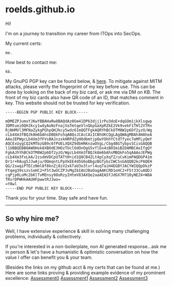 # roelds.github.io

Hi!

I'm on a journey to transition my career from ITOps into SecOps.

My current certs:
```
me.
```
How best to contact me:
```
kb.
```

My GnuPG PGP key can be found below, & [here](https://githubraw.com/roelds/roelds.github.io/main/rds-pw_public.asc). To mitigate against MITM attacks, please verify the fingerprint of my key before use. This can be done by looking on the back of my biz card, or ask me via DM on KB. The front of my biz cards also have QR code of an ID, that matches comment in key. This website should not be trusted for key verification.

```
-----BEGIN PGP PUBLIC KEY BLOCK-----

mDMEZPJumxYJKwYBBAHaRw8BAQdAz0Gm41DP63djj1rPu3doE+dqGOm1jkXlsgwp
3DMtuei0QHJkcy1wdyAoNzFnajVaTmtqeVlnQkpGaXpRZkE2Vk9vekF1THl2VTRn
RjNHMVl3MFNaZykgPGhpQHJkcy5wdz6ImQQTFgkAQRYhBCkOTM8W2p6Df2yzO/Wg
cLb4Xm3fBQJk8m6bAhsDBQkFo5qABQsJCAcCAiICBhUKCQgLAgQWAgMBAh4HAheA
AAoJEPWgcLb4Xm3fFVsBAJnzxkHRPdZyHOdbmtjpOwYOhhYCtdTfyec7eMFLyQmY
AQCExUygCQ2kMTbzGB9c6fPUELXQXZ9dbHRKnzwOVgL/Cbg4BGTybpsSCisGAQQB
l1UBBQEBB0AWOHok8XBOdE3HOzTUclOdOnOgG5vflDx4zBOImiB2DAMBCAeIfgQY
FgkAJhYhBCkOTM8W2p6Df2yzO/WgcLb4Xm3fBQJk8m6bAhsMBQkFo5qAAAoJEPWg
cLb4Xm3fxLkA/2zsdmVDCpUTATtH+id1Q8CB4ZLt4pCyXqfZ/uCvKimPAQDGP41m
Dr1r+RAug5JJwAju/0QmqntLPpXkEE4d5G6oBbgzBGTybzIWCSsGAQQB2kcPAQEH
QG/2swqiPTECzNml8f8knZj8iV2xkTaU3o3lvrl4uqTaiH4EGBYJACYWIQQpDkzP
Ftqeg39sszv1oHC2+F5t3wUCZPJvMgIbIAUJBaOagAAKCRD1oHC2+F5t33CuAQDJ
cqPjp0LoMc2bKlTvMEnsy98oRzyIHtmV83AXQe2aaAEA5fJdGX7M710yNEZ4+W8A
TRsrDPWHkAAUHFpwwtRJJwo=
=Y8wl
-----END PGP PUBLIC KEY BLOCK-----
```

Thank you for your time. Stay safe and have fun.

---

So why hire me?
--
Well, I have extensive experience & skill in solving many challenging problems, individually & collectively.

If you're interested in a non-boilerplate, non AI generated response...ask me in person & let's have a humanistic & optimistic conversation on how the value I offer can benefit you & your team.

(Besides the links on my github acct & my certs that can be found at me.)
Here are some links proving & providing example evidence of my prominent excellence:
[Assessment0](https://github.com/roelds/roelds.github.io/blob/35af15b2a976aff631d63731c52d4a2976f830d9/My%20PIBA%20Person%20Snapshot.pdf)
[Assessment1](https://github.com/roelds/roelds.github.io/blob/8bdb09e2e7dfbb636d0878cea06722a08d4e8dfe/PI%20Behavioral%20Assessment_My%20Person%20Snapshot.pdf)
[Assessment2](https://github.com/roelds/roelds.github.io/blob/8bdb09e2e7dfbb636d0878cea06722a08d4e8dfe/Infor_Behavioral%20DNA_My-feedbackReport.pdf)
[Assessment3](https://github.com/roelds/roelds.github.io/blob/8bdb09e2e7dfbb636d0878cea06722a08d4e8dfe/Desktop_Support-My%20Test%20Result%2098600245.pdf)
